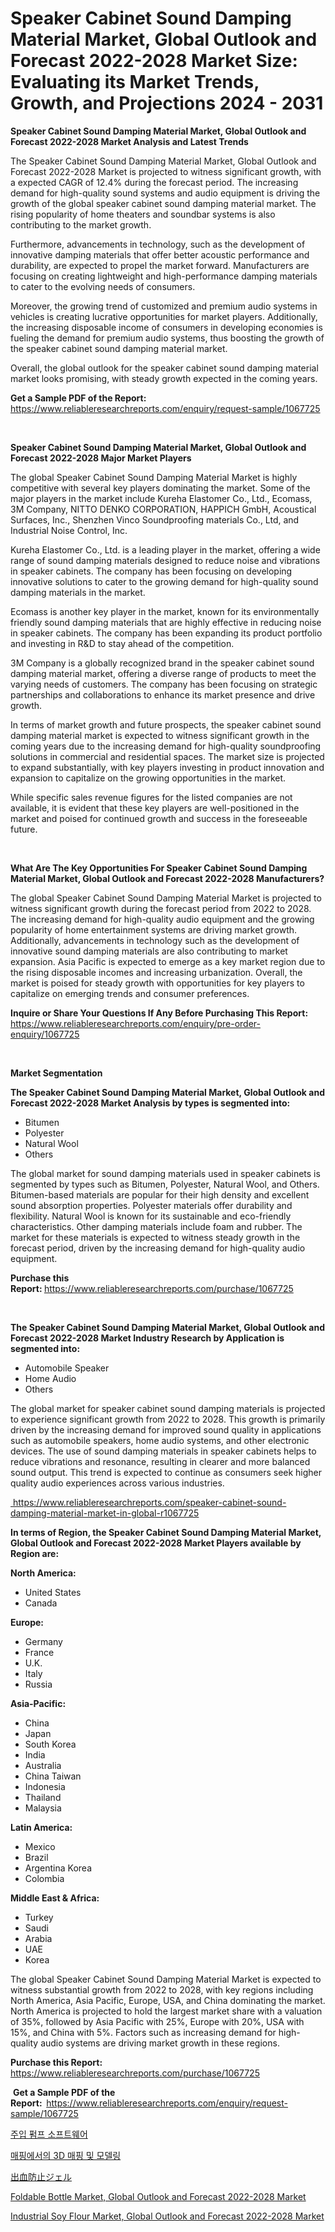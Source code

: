 <p><h1>Speaker Cabinet Sound Damping Material Market, Global Outlook and Forecast 2022-2028 Market Size: Evaluating its Market Trends, Growth, and Projections 2024 - 2031</h1></p><p><strong>Speaker Cabinet Sound Damping Material Market, Global Outlook and Forecast 2022-2028 Market Analysis and Latest Trends</strong></p>
<p><p>The Speaker Cabinet Sound Damping Material Market, Global Outlook and Forecast 2022-2028 Market is projected to witness significant growth, with a expected CAGR of 12.4% during the forecast period. The increasing demand for high-quality sound systems and audio equipment is driving the growth of the global speaker cabinet sound damping material market. The rising popularity of home theaters and soundbar systems is also contributing to the market growth.</p><p>Furthermore, advancements in technology, such as the development of innovative damping materials that offer better acoustic performance and durability, are expected to propel the market forward. Manufacturers are focusing on creating lightweight and high-performance damping materials to cater to the evolving needs of consumers.</p><p>Moreover, the growing trend of customized and premium audio systems in vehicles is creating lucrative opportunities for market players. Additionally, the increasing disposable income of consumers in developing economies is fueling the demand for premium audio systems, thus boosting the growth of the speaker cabinet sound damping material market.</p><p>Overall, the global outlook for the speaker cabinet sound damping material market looks promising, with steady growth expected in the coming years.</p></p>
<p><strong>Get a Sample PDF of the Report:&nbsp;</strong> <a href="https://www.reliableresearchreports.com/enquiry/request-sample/1067725">https://www.reliableresearchreports.com/enquiry/request-sample/1067725</a></p>
<p>&nbsp;</p>
<p><strong>Speaker Cabinet Sound Damping Material Market, Global Outlook and Forecast 2022-2028 Major Market Players</strong></p>
<p><p>The global Speaker Cabinet Sound Damping Material Market is highly competitive with several key players dominating the market. Some of the major players in the market include Kureha Elastomer Co., Ltd., Ecomass, 3M Company, NITTO DENKO CORPORATION, HAPPICH GmbH, Acoustical Surfaces, Inc., Shenzhen Vinco Soundproofing materials Co., Ltd, and Industrial Noise Control, Inc.</p><p>Kureha Elastomer Co., Ltd. is a leading player in the market, offering a wide range of sound damping materials designed to reduce noise and vibrations in speaker cabinets. The company has been focusing on developing innovative solutions to cater to the growing demand for high-quality sound damping materials in the market.</p><p>Ecomass is another key player in the market, known for its environmentally friendly sound damping materials that are highly effective in reducing noise in speaker cabinets. The company has been expanding its product portfolio and investing in R&D to stay ahead of the competition.</p><p>3M Company is a globally recognized brand in the speaker cabinet sound damping material market, offering a diverse range of products to meet the varying needs of customers. The company has been focusing on strategic partnerships and collaborations to enhance its market presence and drive growth.</p><p>In terms of market growth and future prospects, the speaker cabinet sound damping material market is expected to witness significant growth in the coming years due to the increasing demand for high-quality soundproofing solutions in commercial and residential spaces. The market size is projected to expand substantially, with key players investing in product innovation and expansion to capitalize on the growing opportunities in the market.</p><p>While specific sales revenue figures for the listed companies are not available, it is evident that these key players are well-positioned in the market and poised for continued growth and success in the foreseeable future.</p></p>
<p>&nbsp;</p>
<p><strong>What Are The Key Opportunities For Speaker Cabinet Sound Damping Material Market, Global Outlook and Forecast 2022-2028 Manufacturers?</strong></p>
<p><p>The global Speaker Cabinet Sound Damping Material Market is projected to witness significant growth during the forecast period from 2022 to 2028. The increasing demand for high-quality audio equipment and the growing popularity of home entertainment systems are driving market growth. Additionally, advancements in technology such as the development of innovative sound damping materials are also contributing to market expansion. Asia Pacific is expected to emerge as a key market region due to the rising disposable incomes and increasing urbanization. Overall, the market is poised for steady growth with opportunities for key players to capitalize on emerging trends and consumer preferences.</p></p>
<p><strong>Inquire or Share Your Questions If Any Before Purchasing This Report:</strong> <a href="https://www.reliableresearchreports.com/enquiry/pre-order-enquiry/1067725">https://www.reliableresearchreports.com/enquiry/pre-order-enquiry/1067725</a></p>
<p>&nbsp;</p>
<p><strong>Market Segmentation</strong></p>
<p><strong>The Speaker Cabinet Sound Damping Material Market, Global Outlook and Forecast 2022-2028 Market Analysis by types is segmented into:</strong></p>
<p><ul><li>Bitumen</li><li>Polyester</li><li>Natural Wool</li><li>Others</li></ul></p>
<p><p>The global market for sound damping materials used in speaker cabinets is segmented by types such as Bitumen, Polyester, Natural Wool, and Others. Bitumen-based materials are popular for their high density and excellent sound absorption properties. Polyester materials offer durability and flexibility. Natural Wool is known for its sustainable and eco-friendly characteristics. Other damping materials include foam and rubber. The market for these materials is expected to witness steady growth in the forecast period, driven by the increasing demand for high-quality audio equipment.</p></p>
<p><strong>Purchase this Report:&nbsp;</strong><a href="https://www.reliableresearchreports.com/purchase/1067725">https://www.reliableresearchreports.com/purchase/1067725</a></p>
<p>&nbsp;</p>
<p><strong>The Speaker Cabinet Sound Damping Material Market, Global Outlook and Forecast 2022-2028 Market Industry Research by Application is segmented into:</strong></p>
<p><ul><li>Automobile Speaker</li><li>Home Audio</li><li>Others</li></ul></p>
<p><p>The global market for speaker cabinet sound damping materials is projected to experience significant growth from 2022 to 2028. This growth is primarily driven by the increasing demand for improved sound quality in applications such as automobile speakers, home audio systems, and other electronic devices. The use of sound damping materials in speaker cabinets helps to reduce vibrations and resonance, resulting in clearer and more balanced sound output. This trend is expected to continue as consumers seek higher quality audio experiences across various industries.</p></p>
<p><a href="https://www.reliableresearchreports.com/speaker-cabinet-sound-damping-material-market-in-global-r1067725">&nbsp;https://www.reliableresearchreports.com/speaker-cabinet-sound-damping-material-market-in-global-r1067725</a></p>
<p><strong>In terms of Region, the Speaker Cabinet Sound Damping Material Market, Global Outlook and Forecast 2022-2028 Market Players available by Region are:</strong></p>
<p>
    <p> <strong> North America: </strong>
        <ul>
            <li>United States</li>
            <li>Canada</li>
        </ul>
        </p> 
    <p> <strong> Europe: </strong>
        <ul>
            <li>Germany</li>
            <li>France</li>
            <li>U.K.</li>
            <li>Italy</li>
            <li>Russia</li>
        </ul>
        </p> 
    <p> <strong> Asia-Pacific: </strong>
        <ul>
            <li>China</li>
            <li>Japan</li>
            <li>South Korea</li>
            <li>India</li>
            <li>Australia</li>
            <li>China Taiwan</li>
            <li>Indonesia</li>
            <li>Thailand</li>
            <li>Malaysia</li>
        </ul>
        </p> 
    <p> <strong> Latin America: </strong>
        <ul>
            <li>Mexico</li>
            <li>Brazil</li>
            <li>Argentina Korea</li>
            <li>Colombia</li>
        </ul>
        </p> 
    <p> <strong> Middle East & Africa: </strong>
        <ul>
            <li>Turkey</li>
            <li>Saudi</li>
            <li>Arabia</li>
            <li>UAE</li>
            <li>Korea</li>
        </ul>
    </p>
    </p>
<p><p>The global Speaker Cabinet Sound Damping Material Market is expected to witness substantial growth from 2022 to 2028, with key regions including North America, Asia Pacific, Europe, USA, and China dominating the market. North America is projected to hold the largest market share with a valuation of 35%, followed by Asia Pacific with 25%, Europe with 20%, USA with 15%, and China with 5%. Factors such as increasing demand for high-quality audio systems are driving market growth in these regions.</p></p>
<p><strong>Purchase this Report: </strong><a href="https://www.reliableresearchreports.com/purchase/1067725">https://www.reliableresearchreports.com/purchase/1067725</a></p>
<p>&nbsp;<strong>Get a Sample PDF of the Report:&nbsp;&nbsp;</strong><a href="https://www.reliableresearchreports.com/enquiry/request-sample/1067725">https://www.reliableresearchreports.com/enquiry/request-sample/1067725</a></p>
<p><strong></strong></p>
<p><p><a href="https://medium.com/@joananitzsche/%EC%A3%BC%EC%9E%85-%ED%8E%8C%ED%94%84-%EC%86%8C%ED%94%84%ED%8A%B8%EC%9B%A8%EC%96%B4-%EC%8B%9C%EC%9E%A5-%EB%B3%B4%EA%B3%A0%EC%84%9C%EB%8A%94-%EC%9D%B4-%EC%8B%9C%EC%9E%A5%EC%9D%98-%EC%B5%9C%EC%8B%A0-%ED%8A%B8%EB%A0%8C%EB%93%9C%EC%99%80-%EC%84%B1%EC%9E%A5-%EA%B8%B0%ED%9A%8C%EB%A5%BC-%EB%82%98%ED%83%80%EB%83%85%EB%8B%88%EB%8B%A4-4905a37f87e0">주입 펌프 소프트웨어</a></p><p><a href="https://medium.com/@roula.ayoub-saad/3d-%EB%A7%A4%ED%95%91-%EB%B0%8F-%EB%AA%A8%EB%8D%B8%EB%A7%81%EC%9D%98-%ED%95%B4%EB%8F%85-%EC%8B%9C%EC%9E%A5-%EB%A9%94%ED%8A%B8%EB%A6%AD%EC%8A%A4%EC%97%90%EC%84%9C%EC%9D%98-%EB%A7%A4%ED%95%91-%EC%8B%9C%EC%9E%A5-%EC%A0%90%EC%9C%A0%EC%9C%A8-%ED%8A%B8%EB%A0%8C%EB%93%9C-%EB%B0%8F-%EC%84%B1%EC%9E%A5-%ED%8C%A8%ED%84%B4-48e4f98455d4">매핑에서의 3D 매핑 및 모델링</a></p><p><a href="https://github.com/SimeonBode1/Market-Research-Report-List-1/blob/main/427042787016.md">出血防止ジェル</a></p><p><a href="https://github.com/lorenzaSchmeler/Market-Research-Report-List-1/blob/main/foldable-bottle-market-global-outlook-and-forecast-2022-2028-market.md">Foldable Bottle Market, Global Outlook and Forecast 2022-2028 Market</a></p><p><a href="https://github.com/ruddyyedelwadw/Market-Research-Report-List-2/blob/main/industrial-soy-flour-market-global-outlook-and-forecast-2022-2028-market.md">Industrial Soy Flour Market, Global Outlook and Forecast 2022-2028 Market</a></p></p>